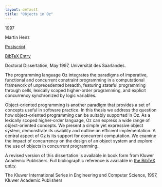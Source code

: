 ```yaml
---
layout: default
title: "Objects in Oz"
---
```



1997


Martin Henz



[Postscript](http://www.ps.uni-sb.de/PapersOz/ProgrammingSysLab/Diss-Henz.ps.gz)

[BibTeX Entry](http://www.ps.uni-sb.de/PapersOz/abstracts/Diss-Henz.bib)


Doctoral Dissertation, May 1997,
Universität des Saarlandes.



The programming language Oz integrates the paradigms
of imperative, functional and concurrent constraint programming
in a computational framework of unprecedented breadth,
featuring 
stateful programming through cells,
lexically scoped higher-order programming,
and explicit concurrency synchronized by logic variables.

Object-oriented programming is another paradigm
that provides a set of concepts useful in software practice.
In this thesis we address the question how object-oriented
programming can be suitably supported in Oz.
As a lexically scoped higher-order language, Oz can express a wide range
of object-oriented concepts. We present a simple yet expressive object
system, demonstrate its usability and outline an 
efficient implementation.
A central aspect of Oz is its support for concurrent computation.
We examine the impact of concurrency on the design of an object
system and explore the use of objects in concurrent programming.


A revised version of this dissertation is available in book form
from Kluwer Academic Publishers.  Full bibliographic reference is
available in [the BibTeX entry](Diss-Henz.bib).



The Kluwer International Series in Engineering and Computer Science, 1997,
  Kluwer Academic Publishers




